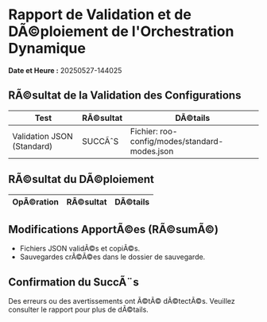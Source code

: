 ﻿# Rapport de Validation et de DÃ©ploiement de l'Orchestration Dynamique

**Date et Heure :** 20250527-144025

## RÃ©sultat de la Validation des Configurations

| Test                     | RÃ©sultat | DÃ©tails                                 |
|--------------------------|----------|-----------------------------------------|
| Validation JSON (Standard) | SUCCÃˆS | Fichier: roo-config/modes/standard-modes.json | | Validation JSON (N5) | SUCCÃˆS | Fichier: roo-modes/n5/configs/n5-modes-roo-compatible.json | | Instructions Orchestration (Standard) | AVERTISSEMENT | Fichier: roo-config/modes/standard-modes.json | | Instructions Orchestration (N5) | AVERTISSEMENT | Fichier: roo-modes/n5/configs/n5-modes-roo-compatible.json | | CohÃ©rence Architectures | ERREUR | Fichiers: Standard et N5 |

## RÃ©sultat du DÃ©ploiement

| OpÃ©ration                | RÃ©sultat | DÃ©tails                                 |
|--------------------------|----------|-----------------------------------------|


## Modifications ApportÃ©es (RÃ©sumÃ©)
- Fichiers JSON validÃ©s et copiÃ©s.
- Sauvegardes crÃ©Ã©es dans le dossier de sauvegarde.

## Confirmation du SuccÃ¨s
Des erreurs ou des avertissements ont Ã©tÃ© dÃ©tectÃ©s. Veuillez consulter le rapport pour plus de dÃ©tails.
